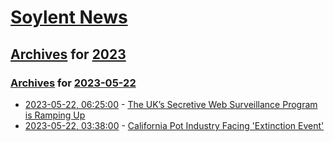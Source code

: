 # [Soylent News](../../../README.md)

## [Archives](../../index.md) for [2023](../index.md)

### [Archives](../../index.md) for [2023-05-22](index.md)

* [2023-05-22, 06:25:00](https://soylentnews.org/article.pl?sid=23/05/21/0430219&from=rss) - [The UK’s Secretive Web Surveillance Program is Ramping Up](https://soylentnews.org/article.pl?sid=23/05/21/0430219&from=rss)
* [2023-05-22, 03:38:00](https://soylentnews.org/article.pl?sid=23/05/20/150246&from=rss) - [California Pot Industry Facing 'Extinction Event'](https://soylentnews.org/article.pl?sid=23/05/20/150246&from=rss)
